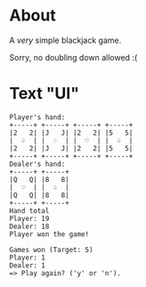 # About
A *very* simple blackjack game. 

Sorry, no doubling down allowed :(

# Text "UI"
```
Player's hand:
+-----+ +-----+ +-----+ +-----+
|2   2| |J   J| |2   2| |5   5|
|  ♤  | |  ♢  | |  ♡  | |  ♧  |
|2   2| |J   J| |2   2| |5   5|
+-----+ +-----+ +-----+ +-----+
Dealer's hand:
+-----+ +-----+
|Q   Q| |8   8|
|  ♡  | |  ♤  |
|Q   Q| |8   8|
+-----+ +-----+
Hand total
Player: 19
Dealer: 18
Player won the game!

Games won (Target: 5)
Player: 1
Dealer: 1
=> Play again? ('y' or 'n').
```
